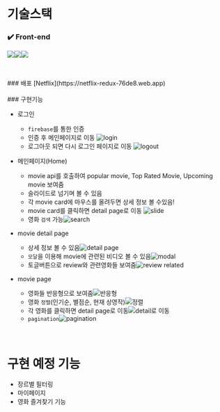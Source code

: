 # 기술스택

### ✔️ Front-end

<img src="https://img.shields.io/badge/React-61DAFB?style=for-the-badge&logo=React&logoColor=black"><img src="https://img.shields.io/badge/Redux-764ABC?style=for-the-badge&logo=Redux&logoColor=purple"><img src="https://img.shields.io/badge/Firebase-ffffff?style=for-the-badge&logo=Firebase&logoColor=yellow">

<Br />
<Br />
### 배포
[Netflix](https://netflix-redux-76de8.web.app)
<Br />
<Br />
### 구현기능

- 로그인
  - `firebase`를 통한 인증
  - 인증 후 메인페이지로 이동
    ![login](https://github.com/amy3374/netflix-redux/assets/119571479/4c88bd13-e389-4ad2-a4dc-b418cdb5de11)
  - 로그아웃 되면 다시 로그인 페이지로 이동
    ![logout](https://github.com/amy3374/netflix-redux/assets/119571479/3ccdc7e7-da3c-42d9-a88e-5a3ac844c16e)
- 메인페이지(Home)

  - movie api를 호출하여 popular movie, Top Rated Movie, Upcoming movie 보여줌
  - 슬라이드로 넘기며 볼 수 있음
  - 각 movie card에 마우스를 올려두면 상세 정보 볼 수있음!
  - movie card를 클릭하면 detail page로 이동
    ![slide](https://github.com/amy3374/netflix-redux/assets/119571479/204c49ac-6660-49d7-9b91-bf9f96066448)
  - 영화 `검색` 가능![search](https://github.com/amy3374/netflix-redux/assets/119571479/37405586-f9fa-4f63-922f-fc1a5e836e8e)

- movie detail page
  - 상세 정보 볼 수 있음![detail page](https://github.com/amy3374/netflix-redux/assets/119571479/7aac2a8a-6582-4b45-b38d-987c58a2d1c2)
  - `모달`을 이용해 movie에 관련된 비디오 볼 수 있음![modal](https://github.com/amy3374/netflix-redux/assets/119571479/c2fe4c46-4318-4baf-9153-04bbb5c72eec)
  - 토글버튼으로 review와 관련영화들 보여줌![review related](https://github.com/amy3374/netflix-redux/assets/119571479/9c22316c-042f-4f3a-9080-b0731f1a068b)
- movie page

  - 영화들 반응형으로 보여줌![반응형](https://github.com/amy3374/netflix-redux/assets/119571479/bf2607a1-2ee7-4bb2-95e3-46190be786b9)
  - 영화 `정렬`(인기순, 별점순, 현재 상영작)![정렬](https://github.com/amy3374/netflix-redux/assets/119571479/d242643e-48e7-4746-ad03-fb92cccfd7c6)
  - 각 영화를 클릭하면 detail page로 이동![detail로 이동](https://github.com/amy3374/netflix-redux/assets/119571479/d98ee4af-790a-48a7-8f66-990a790c2f78)
  - `pagination`![pagination](https://github.com/amy3374/netflix-redux/assets/119571479/5920b9a3-9e96-4877-94a5-071cd5c4af7d)

  <Br />
  <Br />

# 구현 예정 기능

- 장르별 필터링
- 마이페이지
- 영화 즐겨찾기 기능
